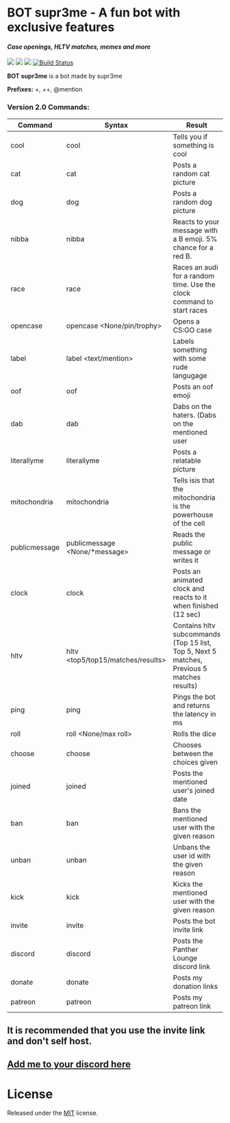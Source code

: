 
# BOT supr3me - A fun bot with exclusive features
#### *Case openings, HLTV matches, memes and more*
[<img src="https://img.shields.io/badge/Support-me!-orange.svg">](https://www.patreon.com/supr3me)  [<img src="https://img.shields.io/badge/discord-py@rewrite-blue.svg">](https://github.com/Rapptz/discord.py) [<img src="https://discordapp.com/api/guilds/331892870367805440/widget.png?style=shield">](https://discord.gg/FMn43Qq) [![Build Status](https://img.shields.io/badge/version-2.0-blue.svg)](https://github.com/supr3meofficial/BOT_supr3me/releases/tag/2.0)

**BOT supr3me** is a bot made by supr3me

**Prefixes:** +, ++, @mention


### Version 2.0 Commands:
|Command  |Syntax|Result                                                       |
|---------|------|-------------------------------------------------------------|
| cool    |cool  |Tells you if something is cool                               |
| cat     |cat   |Posts a random cat picture                                   |
| dog     |dog   |Posts a random dog picture                                   |
| nibba   |nibba |Reacts to your message with a B emoji. 5% chance for a red B.|     
| race    |race  |Races an audi for a random time. Use the clock command to start races|
| opencase|opencase <None/pin/trophy>|Opens a CS:GO case                       |
| label   |label <text/mention>|Labels something with some rude langugage      |
| oof     |oof   |Posts an oof emoji                                           |
| dab     |dab <user mention>|Dabs on the haters. (Dabs on the mentioned user  |
| literallyme|literallyme|Posts a relatable picture                            |
| mitochondria|mitochondria|Tells isis that the mitochondria is the powerhouse of the cell|
| publicmessage|publicmessage <None/*message>|Reads the public message or writes it|
| clock   |clock |Posts an  animated clock and reacts to it when finished (12 sec)|
| hltv    |hltv <top5/top15/matches/results>|Contains hltv subcommands (Top 15 list, Top 5, Next 5 matches, Previous 5 matches results)|
| ping    |ping  |Pings the bot and returns the latency in ms                  |
| roll    |roll <None/max roll>| Rolls the dice                                |
| choose  |choose <choices separated by a space>| Chooses between the choices given|
| joined  |joined <user mention>| Posts the mentioned user's joined date       |
| ban     |ban <user> <reason> <delete message history>| Bans the mentioned user with the given reason  |
| unban   |unban <user id> <reason>| Unbans the user id with the given reason  |
| kick    |kick <user> <reason>| Kicks the mentioned user with the given reason|
| invite  |invite| Posts the bot invite link                                   |
| discord |discord| Posts the Panther Lounge discord link                      |
| donate  |donate| Posts my donation links                                     |
| patreon |patreon| Posts my patreon link                                      |
 

## It is recommended that you use the invite link and don't self host.
## [Add me to your discord here](https://discordapp.com/oauth2/authorize?&client_id=331818798015315970&scope=bot&permissions=8)

# License

Released under the [MIT](LICENSE) license.

